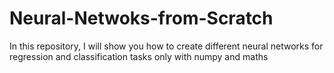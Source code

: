 # Neural-Netwoks-from-Scratch
In this repository, I will show you how to create different neural networks for regression and classification tasks only with numpy and maths
